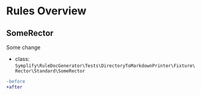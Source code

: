 # Rules Overview

## SomeRector

Some change

- class: `Symplify\RuleDocGenerator\Tests\DirectoryToMarkdownPrinter\Fixture\Rector\Standard\SomeRector`

```diff
-before
+after
```

<br>
